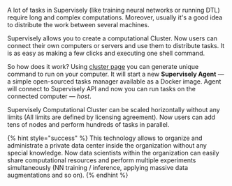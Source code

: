 A lot of tasks in Supervisely (like training neural networks or running DTL) require long and complex computations. Moreover, usually it's a good idea to distribute the work between several machines. 

Supervisely allows you to create a computational Cluster. Now users can connect their own computers or servers and use them to distribute tasks. It is as easy as making a few clicks and executing one shell command. 

So how does it work? Using [cluster page](add_delete_node/add_delete_node.md) you can generate unique command to run on your computer. It will start a new **Supervisely Agent** — a simple open-sourced tasks manager available as a Docker image. Agent will connect to Supervisely API and now you can run tasks on the connected computer — *host*.

Supervisely Computational Cluster can be scaled horizontally without any limits (All limits are defined by licensing agreement). Now users can add tens of nodes and perform hundreds of tasks in parallel. 

{% hint style="success" %}
This technology allows to organize and administrate a private data center inside the organization without any special knowledge. Now data scientists within the organization can easily share computational resources and perform multiple experiments simultaneously (NN training / inference, applying massive data augmentations and so on). 
{% endhint %}
